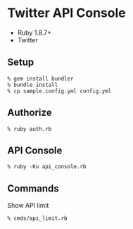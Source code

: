 Twitter API Console
===================

* Ruby 1.8.7+
* Twitter


Setup
-----

    % gem install bundler
    % bundle install
    % cp sample.config.yml config.yml


Authorize
---------

    % ruby auth.rb


API Console
-----------

    % ruby -Ku api_console.rb


Commands
--------

Show API limit

    % cmds/api_limit.rb
